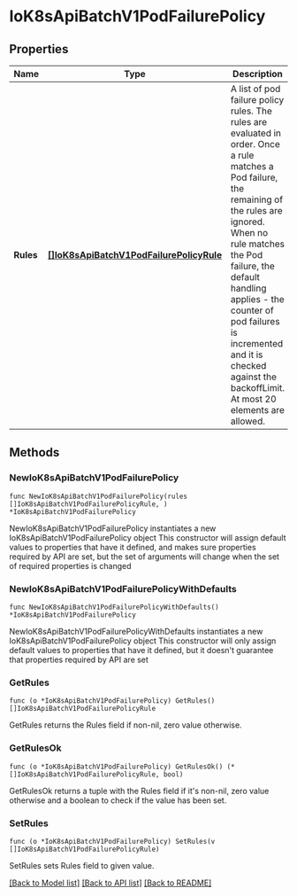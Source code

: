 # IoK8sApiBatchV1PodFailurePolicy

## Properties

Name | Type | Description | Notes
------------ | ------------- | ------------- | -------------
**Rules** | [**[]IoK8sApiBatchV1PodFailurePolicyRule**](IoK8sApiBatchV1PodFailurePolicyRule.md) | A list of pod failure policy rules. The rules are evaluated in order. Once a rule matches a Pod failure, the remaining of the rules are ignored. When no rule matches the Pod failure, the default handling applies - the counter of pod failures is incremented and it is checked against the backoffLimit. At most 20 elements are allowed. | 

## Methods

### NewIoK8sApiBatchV1PodFailurePolicy

`func NewIoK8sApiBatchV1PodFailurePolicy(rules []IoK8sApiBatchV1PodFailurePolicyRule, ) *IoK8sApiBatchV1PodFailurePolicy`

NewIoK8sApiBatchV1PodFailurePolicy instantiates a new IoK8sApiBatchV1PodFailurePolicy object
This constructor will assign default values to properties that have it defined,
and makes sure properties required by API are set, but the set of arguments
will change when the set of required properties is changed

### NewIoK8sApiBatchV1PodFailurePolicyWithDefaults

`func NewIoK8sApiBatchV1PodFailurePolicyWithDefaults() *IoK8sApiBatchV1PodFailurePolicy`

NewIoK8sApiBatchV1PodFailurePolicyWithDefaults instantiates a new IoK8sApiBatchV1PodFailurePolicy object
This constructor will only assign default values to properties that have it defined,
but it doesn't guarantee that properties required by API are set

### GetRules

`func (o *IoK8sApiBatchV1PodFailurePolicy) GetRules() []IoK8sApiBatchV1PodFailurePolicyRule`

GetRules returns the Rules field if non-nil, zero value otherwise.

### GetRulesOk

`func (o *IoK8sApiBatchV1PodFailurePolicy) GetRulesOk() (*[]IoK8sApiBatchV1PodFailurePolicyRule, bool)`

GetRulesOk returns a tuple with the Rules field if it's non-nil, zero value otherwise
and a boolean to check if the value has been set.

### SetRules

`func (o *IoK8sApiBatchV1PodFailurePolicy) SetRules(v []IoK8sApiBatchV1PodFailurePolicyRule)`

SetRules sets Rules field to given value.



[[Back to Model list]](../README.md#documentation-for-models) [[Back to API list]](../README.md#documentation-for-api-endpoints) [[Back to README]](../README.md)


